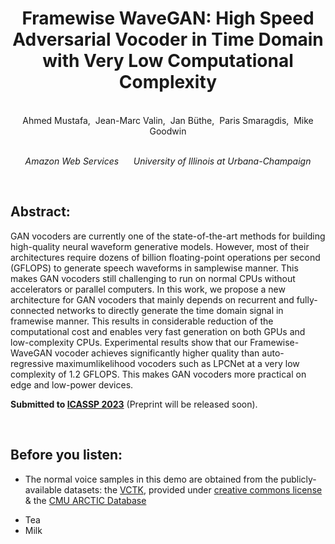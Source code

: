 # <center>Framewise WaveGAN: High Speed Adversarial Vocoder in Time Domain with Very Low Computational Complexity</center>

<br> 

<center> Ahmed Mustafa,&nbsp; Jean-Marc Valin,&nbsp; Jan Büthe,&nbsp; Paris Smaragdis,&nbsp; Mike Goodwin </center>

<br> 
<center><p><em>Amazon Web Services &nbsp;&nbsp;&nbsp;&nbsp;   University of Illinois at Urbana-Champaign</em></p></center> 

<br>

## Abstract:
<p>GAN vocoders are currently one of the state-of-the-art methods for building high-quality neural waveform generative models. However, most of their architectures require dozens of billion floating-point operations per second (GFLOPS) to generate speech waveforms in samplewise manner. This makes GAN vocoders still challenging to run on normal CPUs without accelerators or parallel computers. In this work, we propose a new architecture for GAN vocoders that mainly depends on recurrent and fully-connected networks to directly generate the time domain signal in framewise manner. This results in considerable reduction of the computational cost and enables very fast generation on both GPUs and low-complexity CPUs. Experimental results show that our Framewise-WaveGAN vocoder achieves significantly higher quality than auto-regressive maximumlikelihood vocoders such as LPCNet at a very low complexity of 1.2 GFLOPS. This makes GAN vocoders more practical on edge and low-power devices.</p>

<p><b>Submitted to <a href="https://2023.ieeeicassp.org/">ICASSP 2023</a></b> (Preprint will be released soon).</p>

<br> 

## Before you listen:
<ul>
  <li><p>The normal voice samples in this demo are obtained from the publicly-available datasets: the <a href="https://datashare.ed.ac.uk/handle/10283/2950">VCTK</a>, provided under <a href= "https://datashare.ed.ac.uk/bitstream/handle/10283/3443/license_text?sequence=3&isAllowed=y"> creative commons license</a> & the <a href="http://www.festvox.org/cmu_arctic/">CMU ARCTIC Database</a> </p></li>
  <li>Tea</li>
  <li>Milk</li>
</ul>



